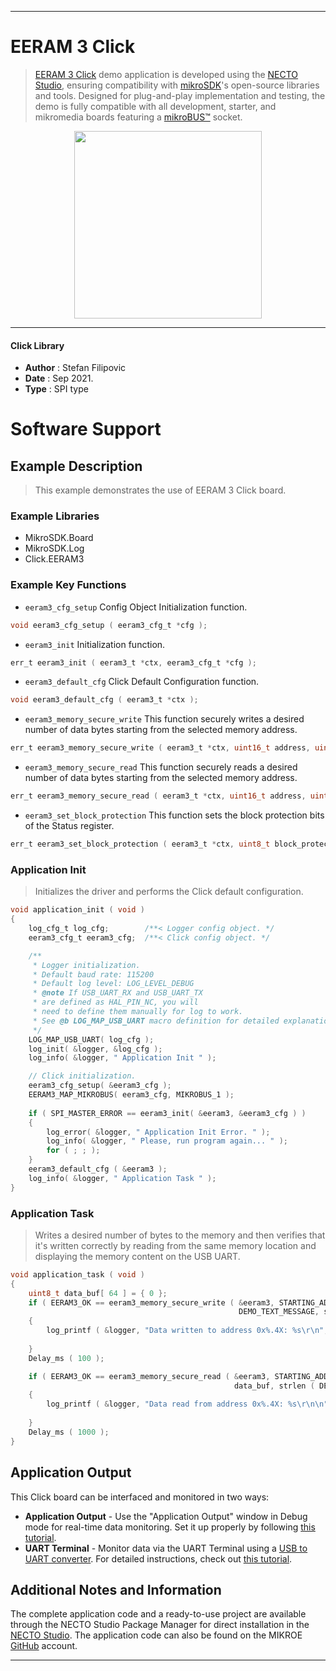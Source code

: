 
---
# EERAM 3 Click

> [EERAM 3 Click](https://www.mikroe.com/?pid_product=MIKROE-4854) demo application is developed using
the [NECTO Studio](https://www.mikroe.com/necto), ensuring compatibility with [mikroSDK](https://www.mikroe.com/mikrosdk)'s
open-source libraries and tools. Designed for plug-and-play implementation and testing, the demo is fully compatible with
all development, starter, and mikromedia boards featuring a [mikroBUS&trade;](https://www.mikroe.com/mikrobus) socket.

<p align="center">
  <img src="https://www.mikroe.com/?pid_product=MIKROE-4854&image=1" height=300px>
</p>

---

#### Click Library

- **Author**        : Stefan Filipovic
- **Date**          : Sep 2021.
- **Type**          : SPI type

# Software Support

## Example Description

> This example demonstrates the use of EERAM 3 Click board.

### Example Libraries

- MikroSDK.Board
- MikroSDK.Log
- Click.EERAM3

### Example Key Functions

- `eeram3_cfg_setup` Config Object Initialization function.
```c
void eeram3_cfg_setup ( eeram3_cfg_t *cfg );
```

- `eeram3_init` Initialization function.
```c
err_t eeram3_init ( eeram3_t *ctx, eeram3_cfg_t *cfg );
```

- `eeram3_default_cfg` Click Default Configuration function.
```c
void eeram3_default_cfg ( eeram3_t *ctx );
```

- `eeram3_memory_secure_write` This function securely writes a desired number of data bytes starting from the selected memory address.
```c
err_t eeram3_memory_secure_write ( eeram3_t *ctx, uint16_t address, uint8_t *data_in, uint8_t len );
```

- `eeram3_memory_secure_read` This function securely reads a desired number of data bytes starting from the selected memory address.
```c
err_t eeram3_memory_secure_read ( eeram3_t *ctx, uint16_t address, uint8_t *data_out, uint8_t len );
```

- `eeram3_set_block_protection` This function sets the block protection bits of the Status register.
```c
err_t eeram3_set_block_protection ( eeram3_t *ctx, uint8_t block_protect );
```

### Application Init

> Initializes the driver and performs the Click default configuration.

```c
void application_init ( void )
{
    log_cfg_t log_cfg;        /**< Logger config object. */
    eeram3_cfg_t eeram3_cfg;  /**< Click config object. */

    /** 
     * Logger initialization.
     * Default baud rate: 115200
     * Default log level: LOG_LEVEL_DEBUG
     * @note If USB_UART_RX and USB_UART_TX 
     * are defined as HAL_PIN_NC, you will 
     * need to define them manually for log to work. 
     * See @b LOG_MAP_USB_UART macro definition for detailed explanation.
     */
    LOG_MAP_USB_UART( log_cfg );
    log_init( &logger, &log_cfg );
    log_info( &logger, " Application Init " );

    // Click initialization.
    eeram3_cfg_setup( &eeram3_cfg );
    EERAM3_MAP_MIKROBUS( eeram3_cfg, MIKROBUS_1 );
    
    if ( SPI_MASTER_ERROR == eeram3_init( &eeram3, &eeram3_cfg ) )
    {
        log_error( &logger, " Application Init Error. " );
        log_info( &logger, " Please, run program again... " );
        for ( ; ; );
    }
    eeram3_default_cfg ( &eeram3 );
    log_info( &logger, " Application Task " );
}
```

### Application Task

> Writes a desired number of bytes to the memory and then verifies that it's written correctly
> by reading from the same memory location and displaying the memory content on the USB UART.

```c
void application_task ( void )
{
    uint8_t data_buf[ 64 ] = { 0 };
    if ( EERAM3_OK == eeram3_memory_secure_write ( &eeram3, STARTING_ADDRESS, 
                                                   DEMO_TEXT_MESSAGE, strlen ( DEMO_TEXT_MESSAGE ) ) )
    {
        log_printf ( &logger, "Data written to address 0x%.4X: %s\r\n", ( uint16_t ) STARTING_ADDRESS, 
                                                                          ( char * ) DEMO_TEXT_MESSAGE );
    }
    Delay_ms ( 100 );

    if ( EERAM3_OK == eeram3_memory_secure_read ( &eeram3, STARTING_ADDRESS, 
                                                  data_buf, strlen ( DEMO_TEXT_MESSAGE ) ) )
    {
        log_printf ( &logger, "Data read from address 0x%.4X: %s\r\n\n", ( uint16_t ) STARTING_ADDRESS, 
                                                                                      data_buf );
    }
    Delay_ms ( 1000 );
}
```

## Application Output

This Click board can be interfaced and monitored in two ways:
- **Application Output** - Use the "Application Output" window in Debug mode for real-time data monitoring.
Set it up properly by following [this tutorial](https://www.youtube.com/watch?v=ta5yyk1Woy4).
- **UART Terminal** - Monitor data via the UART Terminal using
a [USB to UART converter](https://www.mikroe.com/click/interface/usb?interface*=uart,uart). For detailed instructions,
check out [this tutorial](https://help.mikroe.com/necto/v2/Getting%20Started/Tools/UARTTerminalTool).

## Additional Notes and Information

The complete application code and a ready-to-use project are available through the NECTO Studio Package Manager for 
direct installation in the [NECTO Studio](https://www.mikroe.com/necto). The application code can also be found on
the MIKROE [GitHub](https://github.com/MikroElektronika/mikrosdk_click_v2) account.

---
